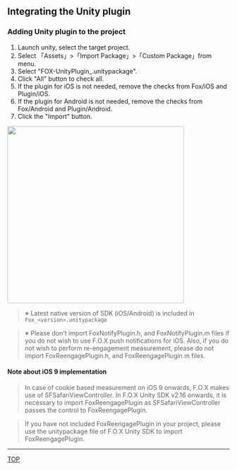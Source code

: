 ## Integrating the Unity plugin

### Adding Unity plugin to the project

1. Launch unity, select the target project.
2. Select 「Assets」>「Import Package」>「Custom Package」from menu.
3. Select "FOX-UnityPlugin_.unitypackage".
4. Click "All" button to check all.
5. If the plugin for iOS is not needed, remove the checks from Fox/iOS and Plugin/iOS.
6. If the plugin for Android is not needed, remove the checks from Fox/Android and Plugin/Android.
7. Click the "Import" button.

<img src="./img01.png" width="400px" />

> ※ Latest native version of SDK (iOS/Android) is included in `Fox_<version>.unitypackage`

> ※ Please don't import FoxNotifyPlugin.h, and FoxNotifyPlugin.m files if you do not wish to use F.O.X push notifications for iOS. Also, if you do not wish to perform re-engagement measurement, please do not import FoxReengagePlugin.h, and FoxReengagePlugin.m files.

#### **Note about iOS 9 implementation**

> In case of cookie based measurement on iOS 9 onwards, F.O.X makes use of SFSafariViewController. In F.O.X Unity SDK v2.16 onwards, it is necessary to import FoxReengagePlugin as SFSafariViewController passes the control to FoxReengagePlugin.  

> If you have not included FoxReengagePlugin in your project, please use the unitypackage file of F.O.X Unity SDK to import FoxReengagePlugin.


---
[TOP](/lang/en/README.md)

